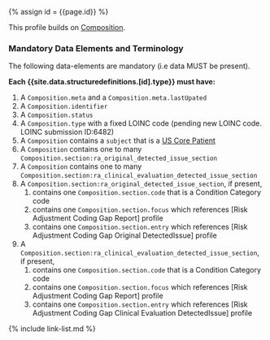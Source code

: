 
{% assign id = {{page.id}} %}
<div class="bg-success" markdown="1">

This profile builds on [Composition](https://www.hl7.org/fhir/composition.html).

### Mandatory Data Elements and Terminology

The following data-elements are mandatory (i.e data MUST be present).

**Each {{site.data.structuredefinitions.[id].type}} must have:**

1. A `Composition.meta` and a `Composition.meta.lastUpated`
1. A `Composition.identifier`
1. A `Composition.status`
1. A `Composition.type` with a fixed LOINC code (pending new LOINC code. LOINC submission ID:6482)
1. A `Composition` contains a `subject` that is a [US Core Patient](http://hl7.org/fhir/us/core/STU3.1.1/StructureDefinition-us-core-patient.html)
1. A `Composition` contains one to many `Composition.section:ra_original_detected_issue_section` 
1. A `Composition` contains one to many `Composition.section:ra_clinical_evaluation_detected_issue_section` 
1. A `Composition.section:ra_original_detected_issue_section`, if present, 
    1. contains one `Composition.section.code` that is a Condition Category code
    1. contains one `Composition.section.focus` which references [Risk Adjustment Coding Gap Report] profile
    1. contains one `Composition.section.entry` which references [Risk Adjustment Coding Gap Original DetectedIssue] profile
1. A `Composition.section:ra_clinical_evaluation_detected_issue_section`, if present,
    1. contains one `Composition.section.code` that is a Condition Category code
    1. contains one `Composition.section.focus` which references [Risk Adjustment Coding Gap Report] profile
    1. contains one `Composition.section.entry` which references [Risk Adjustment Coding Gap Clinical Evaluation DetectedIssue] profile

</div><!-- new-content -->


{% include link-list.md %}
